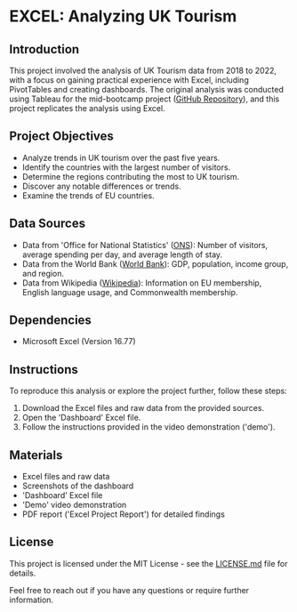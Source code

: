 # EXCEL: Analyzing UK Tourism 

## Introduction
This project involved the analysis of UK Tourism data from 2018 to 2022, with a focus on gaining practical experience with Excel, including PivotTables and creating dashboards. The original analysis was conducted using Tableau for the mid-bootcamp project ([GitHub Repository](https://github.com/soichi-berson/mid-bootcamp-project)), and this project replicates the analysis using Excel.

## Project Objectives
- Analyze trends in UK tourism over the past five years.
- Identify the countries with the largest number of visitors.
- Determine the regions contributing the most to UK tourism.
- Discover any notable differences or trends.
- Examine the trends of EU countries.

## Data Sources
- Data from 'Office for National Statistics' ([ONS](https://www.ons.gov.uk/)): Number of visitors, average spending per day, and average length of stay.
- Data from the World Bank ([World Bank](https://databank.worldbank.org/)): GDP, population, income group, and region.
- Data from Wikipedia ([Wikipedia](https://www.wikipedia.org/)): Information on EU membership, English language usage, and Commonwealth membership.

## Dependencies
- Microsoft Excel (Version 16.77)

## Instructions
To reproduce this analysis or explore the project further, follow these steps:
1. Download the Excel files and raw data from the provided sources.
2. Open the 'Dashboard' Excel file.
3. Follow the instructions provided in the video demonstration ('demo').

## Materials
- Excel files and raw data
- Screenshots of the dashboard
- 'Dashboard' Excel file
- 'Demo' video demonstration
- PDF report ('Excel Project Report') for detailed findings


## License
This project is licensed under the MIT License - see the [LICENSE.md](LICENSE.md) file for details.

Feel free to reach out if you have any questions or require further information.


